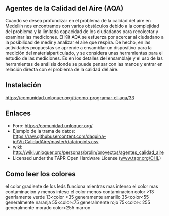 ## Agentes de la Calidad del Aire (AQA)
Cuando se desea profundizar en el problema de la calidad del aire en Medellín nos encontramos con varios obstáculos debido a la complejidad del problema y la limitada capacidad de los ciudadanos para recolectar y examinar las mediciones.
El Kit AQA se esfuerza por acercar al ciudadano a la posibilidad de medir y analizar el aire que respira. De hecho, en las actividades propuestas se aprende a ensamblar un dispositivo para la medición del materialparticulado, y se considera unas herramientas para el estudio de las mediciones.
Es en los detalles del ensamblaje y el uso de las herramientas de análisis donde se puede pensar con las manos y entrar en relación directa con el problema de la calidad del aire.

## Instalación
https://comunidad.unloquer.org/t/como-programar-el-aqa/33




## Enlaces
  * Foro: https://comunidad.unloquer.org/
  * Ejemplo de la trama de datos: https://raw.githubusercontent.com/daquina-io/VizCalidadAire/master/data/points.csv
  * wiki: http://wiki.unloquer.org/personas/brolin/proyectos/agentes_calidad_aire
  * Licensed under the TAPR Open Hardware License (www.tapr.org/OHL)
## Como leer los colores
el color gradiente de los leds funciona mientras mas intenso el color mas contaminacion  y menos inteso el color  menos contaminacion
 color >13 genrlamente verde
 13<color <35 generamente amarillo
 35<color<55 generalmente naranja
 55<color<75 generalmente rojo
 75<color< 255 generalmente morado
 color<255 marron
